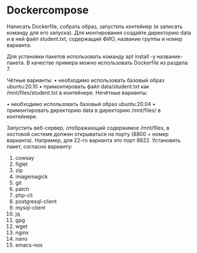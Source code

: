 # Dockercompose

Написать Dockerfile, собрать образ, запустить контейнер (и записать команду для его запуска).
Для монтирования создайте директорию data и в ней файл student.txt, содержащий ФИО, название
группы и номер варианта.

Для установки пакетов использовать команду apt install -y название-пакета. В качестве примера
можно использовать Dockerfile из раздела 7.

Чётные варианты:
• необходимо использовать базовый образ ubuntu:20.10
• примонтировать файл data/student.txt как /mnt/files/student.txt в контейнере.
Нечётные варианты:

• необходимо использовать базовый образ ubuntu:20.04
• примонтировать директорию data в директорию /mnt/files/ в контейнере.

Запустить веб-сервер, отображающий содержимое /mnt/files, в хостовой системе должен открываться
на порту (8800 + номер варианта). Например, для 22-го варианта это порт 8822.
Установить пакет, согласно варианту:
1. cowsay
2. figlet
3. zip
4. imagemagick
5. git
6. patch
7. php-cli
8. postgresql-client
9. mysql-client
10. jq
11. gpg
12. wget
13. nginx
14. nano
15. emacs-nox
